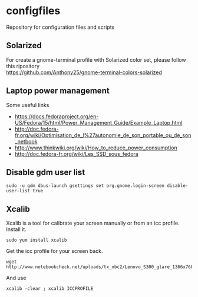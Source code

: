configfiles
===========

Repository for configuration files and scripts

Solarized
---------

For create a gnome-terminal profile with Solarized color set, please follow this ripository  
https://github.com/Anthony25/gnome-terminal-colors-solarized

Laptop power management
-----------------------

Some useful links
* https://docs.fedoraproject.org/en-US/Fedora/15/html/Power_Management_Guide/Example_Laptop.html
* http://doc.fedora-fr.org/wiki/Optimisation_de_l%27autonomie_de_son_portable_ou_de_son_netbook
* http://www.thinkwiki.org/wiki/How_to_reduce_power_consumption
* http://doc.fedora-fr.org/wiki/Les_SSD_sous_fedora

Disable gdm user list
---------------------

    sudo -u gdm dbus-launch gsettings set org.gnome.login-screen disable-user-list true


Xcalib
------

Xcalib is a tool for calibrate your screen manually or from an icc profile. Install it.

    sudo yum install xcalib

Get the icc profile for your screen back.

    wget http://www.notebookcheck.net/uploads/tx_nbc2/Lenovo_S300_glare_1366x768__LG_Display_LP133WH2_TLE1_.icc

And use

    xcalib -clear ; xcalib ICCPROFILE
